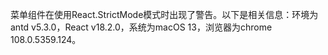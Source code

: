 菜单组件在使用React.StrictMode模式时出现了警告。以下是相关信息：环境为antd v5.3.0，React v18.2.0，系统为macOS 13，浏览器为chrome 108.0.5359.124。
